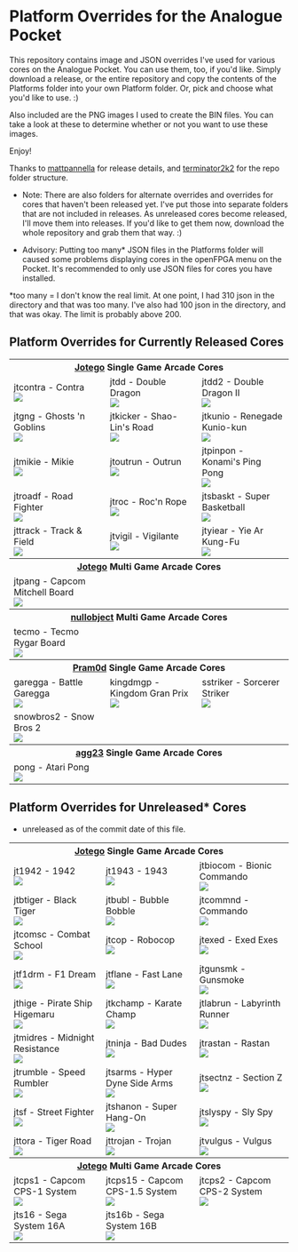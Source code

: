 # Platform Overrides for the Analogue Pocket

This repository contains image and JSON overrides I've used for various cores on the Analogue Pocket. You can use them, too, if you'd like. Simply download a release, or the entire repository and copy the contents of the Platforms folder into your own Platform folder. Or, pick and choose what you'd like to use. :)

Also included are the PNG images I used to create the BIN files. You can take a look at these to determine whether or not you want to use these images.

Enjoy!

Thanks to <a href="https://github.com/mattpannella">mattpannella</a> for release details, and <a href="https://github.com/terminator2k2">terminator2k2</a> for the repo folder structure.

- Note: There are also folders for alternate overrides and overrides for cores that haven't been released yet. I've put those into separate folders that are not included in releases.  As unreleased cores become released, I'll move them into releases. If you'd like to get them now, download the whole repository and grab them that way. :)

- Advisory: Putting too many* JSON files in the Platforms folder will caused some problems displaying cores in the openFPGA menu on the Pocket. It's recommended to only use JSON files for cores you have installed.


*too many = I don't know the real limit. At one point, I had 310 json in the directory and that was too many. I've also had 100 json in the directory, and that was okay. The limit is probably above 200.

## Platform Overrides for Currently Released Cores

<table style="th, td { padding: 3px 6px; }">
<tr><th colspan="3"><b><a href="https://patreon.com/jotego">Jotego</a> Single Game Arcade Cores</b></td></tr>
<tr>
 <td>jtcontra - Contra<br/><img src="https://raw.githubusercontent.com/dyreschlock/pocket-platform-images/main/pics/jtcontra.png" /></td>
 <td>jtdd - Double Dragon<br/><img src="https://raw.githubusercontent.com/dyreschlock/pocket-platform-images/main/pics/jtdd.png" /></td>
 <td>jtdd2 - Double Dragon II<br/><img src="https://raw.githubusercontent.com/dyreschlock/pocket-platform-images/main/pics/jtdd2.png" /></td>
</tr>
<tr>
 <td>jtgng - Ghosts 'n Goblins<br/><img src="https://raw.githubusercontent.com/dyreschlock/pocket-platform-images/main/pics/jtgng.png" /></td>
 <td>jtkicker - Shao-Lin's Road<br/><img src="https://raw.githubusercontent.com/dyreschlock/pocket-platform-images/main/pics/jtkicker.png" /></td>
 <td>jtkunio - Renegade Kunio-kun<br/><img src="https://raw.githubusercontent.com/dyreschlock/pocket-platform-images/main/pics/jtkunio.png" /></td>
</tr>
<tr>
 <td>jtmikie - Mikie<br/><img src="https://raw.githubusercontent.com/dyreschlock/pocket-platform-images/main/pics/jtmikie.png" /></td>
 <td>jtoutrun - Outrun<br/><img src="https://raw.githubusercontent.com/dyreschlock/pocket-platform-images/main/pics/jtoutrun.png" /></td>
 <td>jtpinpon - Konami's Ping Pong<br/><img src="https://raw.githubusercontent.com/dyreschlock/pocket-platform-images/main/pics/jtpinpon.png" /></td>
</tr>
<tr>
 <td>jtroadf - Road Fighter<br/><img src="https://raw.githubusercontent.com/dyreschlock/pocket-platform-images/main/pics/jtroadf.png" /></td>
 <td>jtroc - Roc'n Rope<br/><img src="https://raw.githubusercontent.com/dyreschlock/pocket-platform-images/main/pics/jtroc.png" /></td>
 <td>jtsbaskt - Super Basketball<br/><img src="https://raw.githubusercontent.com/dyreschlock/pocket-platform-images/main/pics/jtsbaskt.png" /></td>
</tr>
<tr>
 <td>jttrack - Track & Field<br/><img src="https://raw.githubusercontent.com/dyreschlock/pocket-platform-images/main/pics/jttrack.png" /></td>
 <td>jtvigil - Vigilante<br/><img src="https://raw.githubusercontent.com/dyreschlock/pocket-platform-images/main/pics/jtvigil.png" /></td>
 <td>jtyiear - Yie Ar Kung-Fu<br/><img src="https://raw.githubusercontent.com/dyreschlock/pocket-platform-images/main/pics/jtyiear.png" /></td>
</tr>
<tr><th colspan="3"><b><a href="https://patreon.com/jotego">Jotego</a> Multi Game Arcade Cores</b></td></tr>
<tr>
 <td>jtpang - Capcom Mitchell Board<br/><img src="https://raw.githubusercontent.com/dyreschlock/pocket-platform-images/main/pics/jtpang.png" /></td>
</tr>
<tr><th colspan="3"><b><a href="https://patreon.com/nullobject">nullobject</a> Multi Game Arcade Cores</b></td></tr>
<tr>
 <td>tecmo - Tecmo Rygar Board<br/><img src="https://raw.githubusercontent.com/dyreschlock/pocket-platform-images/main/pics/tecmo.png" /></td>
</tr>
<tr><th colspan="3"><b><a href="https://github.com/psomashekar">Pram0d</a> Single Game Arcade Cores</b></td></tr>
<tr>
 <td>garegga - Battle Garegga<br/><img src="https://raw.githubusercontent.com/dyreschlock/pocket-platform-images/main/pics/garegga.png" /></td>
 <td>kingdmgp - Kingdom Gran Prix<br/><img src="https://raw.githubusercontent.com/dyreschlock/pocket-platform-images/main/pics/kingdmgp.png" /></td>
 <td>sstriker - Sorcerer Striker<br/><img src="https://raw.githubusercontent.com/dyreschlock/pocket-platform-images/main/pics/sstriker.png" /></td>
</tr>
<tr>
 <td>snowbros2 - Snow Bros 2<br/><img src="https://raw.githubusercontent.com/dyreschlock/pocket-platform-images/main/pics/snowbros2.png" /></td>
</tr>
<tr><th colspan="3"><b><a href="https://github.com/agg23">agg23</a> Single Game Arcade Cores</b></td></tr>
<tr>
 <td>pong - Atari Pong<br/><img src="https://raw.githubusercontent.com/dyreschlock/pocket-platform-images/main/pics/pong.png" /></td>
</tr>
</table>

## Platform Overrides for Unreleased* Cores

* unreleased as of the commit date of this file.

<table style="th, td { padding: 3px 6px; }">
<tr><th colspan="3"><b><a href="https://patreon.com/jotego">Jotego</a> Single Game Arcade Cores</b></td></tr>
<tr>
 <td>jt1942 - 1942<br/><img src="https://raw.githubusercontent.com/dyreschlock/pocket-platform-images/main/_unreleased/pics/jt1942.png" /></td>
 <td>jt1943 - 1943<br/><img src="https://raw.githubusercontent.com/dyreschlock/pocket-platform-images/main/_unreleased/pics/jt1943.png" /></td>
 <td>jtbiocom - Bionic Commando<br/><img src="https://raw.githubusercontent.com/dyreschlock/pocket-platform-images/main/_unreleased/pics/jtbiocom.png" /></td>
</tr>
<tr>
 <td>jtbtiger - Black Tiger<br/><img src="https://raw.githubusercontent.com/dyreschlock/pocket-platform-images/main/_unreleased/pics/jtbtiger.png" /></td>
 <td>jtbubl - Bubble Bobble<br/><img src="https://raw.githubusercontent.com/dyreschlock/pocket-platform-images/main/_unreleased/pics/jtbubl.png" /></td>
 <td>jtcommnd - Commando<br/><img src="https://raw.githubusercontent.com/dyreschlock/pocket-platform-images/main/_unreleased/pics/jtcommnd.png" /></td>
</tr>
<tr>
 <td>jtcomsc - Combat School<br/><img src="https://raw.githubusercontent.com/dyreschlock/pocket-platform-images/main/_unreleased/pics/jtcomsc.png" /></td>
 <td>jtcop - Robocop<br/><img src="https://raw.githubusercontent.com/dyreschlock/pocket-platform-images/main/_unreleased/pics/jtcop.png" /></td>
 <td>jtexed - Exed Exes<br/><img src="https://raw.githubusercontent.com/dyreschlock/pocket-platform-images/main/_unreleased/pics/jtexed.png" /></td>
</tr>
<tr>
 <td>jtf1drm - F1 Dream<br/><img src="https://raw.githubusercontent.com/dyreschlock/pocket-platform-images/main/_unreleased/pics/jtf1drm.png" /></td>
 <td>jtflane - Fast Lane<br/><img src="https://raw.githubusercontent.com/dyreschlock/pocket-platform-images/main/_unreleased/pics/jtflane.png" /></td>
 <td>jtgunsmk - Gunsmoke<br/><img src="https://raw.githubusercontent.com/dyreschlock/pocket-platform-images/main/_unreleased/pics/jtgunsmk.png" /></td>
</tr>
<tr>
 <td>jthige - Pirate Ship Higemaru <br/><img src="https://raw.githubusercontent.com/dyreschlock/pocket-platform-images/main/_unreleased/pics/jthige.png" /></td>
 <td>jtkchamp - Karate Champ<br/><img src="https://raw.githubusercontent.com/dyreschlock/pocket-platform-images/main/_unreleased/pics/jtkchamp.png" /></td>
 <td>jtlabrun - Labyrinth Runner<br/><img src="https://raw.githubusercontent.com/dyreschlock/pocket-platform-images/main/_unreleased/pics/jtlabrun.png" /></td>
</tr>
<tr>
 <td>jtmidres - Midnight Resistance<br/><img src="https://raw.githubusercontent.com/dyreschlock/pocket-platform-images/main/_unreleased/pics/jtmidres.png" /></td>
 <td>jtninja - Bad Dudes<br/><img src="https://raw.githubusercontent.com/dyreschlock/pocket-platform-images/main/_unreleased/pics/jtninja.png" /></td>
 <td>jtrastan - Rastan<br/><img src="https://raw.githubusercontent.com/dyreschlock/pocket-platform-images/main/_unreleased/pics/jtrastan.png" /></td>
</tr>
<tr>
 <td>jtrumble - Speed Rumbler <br/><img src="https://raw.githubusercontent.com/dyreschlock/pocket-platform-images/main/_unreleased/pics/jtrumble.png" /></td>
 <td>jtsarms - Hyper Dyne Side Arms <br/><img src="https://raw.githubusercontent.com/dyreschlock/pocket-platform-images/main/_unreleased/pics/jtsarms.png" /></td>
 <td>jtsectnz - Section Z<br/><img src="https://raw.githubusercontent.com/dyreschlock/pocket-platform-images/main/_unreleased/pics/jtsectnz.png" /></td>
</tr>
<tr>
 <td>jtsf - Street Fighter<br/><img src="https://raw.githubusercontent.com/dyreschlock/pocket-platform-images/main/_unreleased/pics/jtsf.png" /></td>
 <td>jtshanon - Super Hang-On<br/><img src="https://raw.githubusercontent.com/dyreschlock/pocket-platform-images/main/_unreleased/pics/jtshanon.png" /></td>
 <td>jtslyspy - Sly Spy<br/><img src="https://raw.githubusercontent.com/dyreschlock/pocket-platform-images/main/_unreleased/pics/jtslyspy.png" /></td>
</tr>
<tr>
 <td>jttora - Tiger Road <br/><img src="https://raw.githubusercontent.com/dyreschlock/pocket-platform-images/main/_unreleased/pics/jttora.png" /></td>
 <td>jttrojan - Trojan<br/><img src="https://raw.githubusercontent.com/dyreschlock/pocket-platform-images/main/_unreleased/pics/jttrojan.png" /></td>
 <td>jtvulgus - Vulgus<br/><img src="https://raw.githubusercontent.com/dyreschlock/pocket-platform-images/main/_unreleased/pics/jtvulgus.png" /></td>
</tr>
<tr><th colspan="3"><b><a href="https://patreon.com/jotego">Jotego</a> Multi Game Arcade Cores</b></td></tr>
<tr>
 <td>jtcps1 - Capcom CPS-1 System<br/><img src="https://raw.githubusercontent.com/dyreschlock/pocket-platform-images/main/_unreleased/pics/jtcps1.png" /></td>
 <td>jtcps15 - Capcom CPS-1.5 System<br/><img src="https://raw.githubusercontent.com/dyreschlock/pocket-platform-images/main/_unreleased/pics/jtcps15.png" /></td>
 <td>jtcps2 - Capcom CPS-2 System<br/><img src="https://raw.githubusercontent.com/dyreschlock/pocket-platform-images/main/_unreleased/pics/jtcps2.png" /></td>
</tr>
<tr>
 <td>jts16 - Sega System 16A<br/><img src="https://raw.githubusercontent.com/dyreschlock/pocket-platform-images/main/_unreleased/pics/jts16.png" /></td>
 <td>jts16b - Sega System 16B<br/><img src="https://raw.githubusercontent.com/dyreschlock/pocket-platform-images/main/_unreleased/pics/jts16b.png" /></td>
</tr>

